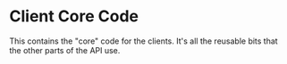 # Client Core Code

This contains the "core" code for the clients.  It's all the reusable bits
that the other parts of the API use.


